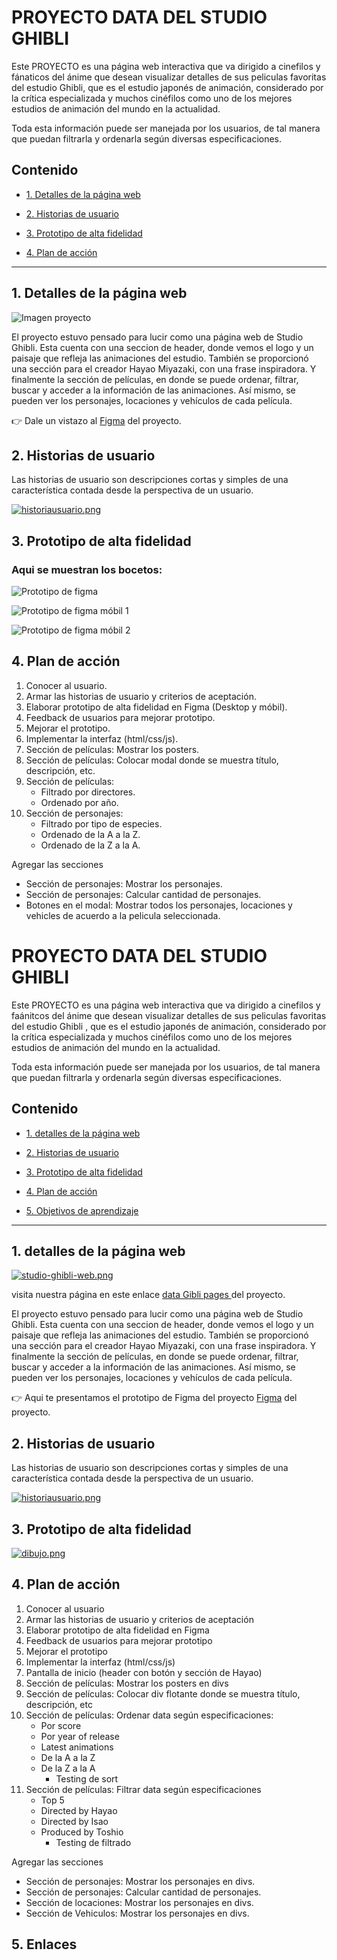 # PROYECTO DATA DEL STUDIO GHIBLI

Este PROYECTO es una página web interactiva que va dirigido a cinefilos y fánaticos del ánime que desean visualizar detalles  de sus peliculas favoritas del estudio Ghibli, que es el estudio japonés de animación, considerado por la crítica especializada y muchos cinéfilos como uno de los mejores estudios de animación del mundo en la actualidad.


Toda esta información puede ser manejada por los usuarios, de tal manera que puedan filtrarla y ordenarla según diversas especificaciones.


## Contenido

* [1. Detalles de la página web](#1-Detalles-de-la-página-web)

* [2. Historias de usuario](#2-historias-de-usuario)

* [3. Prototipo de alta fidelidad](#3-prototipo-de-alta-fidelidad)

* [4. Plan de acción](#4-plan-de-acción)

***

## 1. Detalles de la página web

![Imagen proyecto](./src/img/paginaWeb1.jpg)

El proyecto estuvo pensado para lucir como una página web de Studio Ghibli. Esta cuenta con una seccion de header, donde vemos el logo y un paisaje que refleja las animaciones del estudio. También se proporcionó una sección para el creador Hayao Miyazaki, con una frase inspiradora. Y finalmente la sección de películas, en donde se puede ordenar, filtrar, buscar y acceder a la información de las animaciones. Así mismo, se pueden ver los personajes, locaciones y vehículos de cada película.

👉 Dale un vistazo al [Figma](https://www.figma.com/file/B8H0RKO5TnX4x5GfPMqVx4/Data-Lovers?node-id=0%3A1) del proyecto.

## 2. Historias de usuario
Las historias de usuario son descripciones cortas y simples de una característica contada desde la perspectiva de un usuario.

[![historiausuario.png](https://i.postimg.cc/K8y9sKzB/historiausuario.png)](https://postimg.cc/qzjXNv2v)

## 3. Prototipo de alta fidelidad

### Aqui se muestran los bocetos:

![Prototipo de figma](./src/img/EstudioGibliPrototipo.jpg)

![Prototipo de figma móbil 1](./src/img/PrototioCelular1.jpg)

![Prototipo de figma móbil 2](./src/img/PrototioCelular2.jpg)
## 4. Plan de acción
1. Conocer al usuario.
2. Armar las historias de usuario y criterios de aceptación.
3. Elaborar prototipo de alta fidelidad en Figma (Desktop y móbil).
4. Feedback de usuarios para mejorar prototipo.
5. Mejorar el prototipo.
6. Implementar la interfaz (html/css/js).
8. Sección de películas: Mostrar los posters.
9. Sección de películas: Colocar modal donde se muestra título, descripción, etc.
10. Sección de películas:
    - Filtrado por directores.
    - Ordenado por año.
11. Sección de personajes:
    - Filtrado por tipo de especies.
    - Ordenado de la A a la Z.
    - Ordenado de la Z a la A.

Agregar las secciones
* Sección de personajes: Mostrar los personajes.
* Sección de personajes: Calcular cantidad de personajes.
* Botones en el modal: Mostrar todos los personajes, locaciones y vehicles de acuerdo a la pelicula seleccionada.

# PROYECTO DATA DEL STUDIO GHIBLI 

Este PROYECTO es una página web  interactiva que va dirigido a cinefilos y faánitcos del ánime que desean visualizar detalles  de sus peliculas favoritas del estudio Ghibli , que es el estudio japonés de animación, considerado por la crítica especializada y muchos cinéfilos como uno de los mejores estudios de animación del mundo en la actualidad.

Toda esta información puede ser manejada por los usuarios, de tal manera que puedan filtrarla y ordenarla según diversas especificaciones.


## Contenido

* [1. detalles  de la página web](#1-detalles-de-la-página-web)

* [2. Historias de usuario](#2-historias-de-usuario)

* [3. Prototipo de alta fidelidad](#3-prototipo-de-alta-fidelidad)

* [4. Plan de acción](#4-plan-de-acción)

* [5. Objetivos de aprendizaje](#5-objetivos-de-aprendizaje)

***

## 1. detalles  de la página web

[![studio-ghibli-web.png](https://i.postimg.cc/sxVNkv46/studio-ghibli-web.png)](https://postimg.cc/47SPt4MV)


visita nuestra página en este enlace  [data Gibli pages ](https://www.figma.com/file/PN8jlkOYqR1WgQxhK68JBv/EstudioGibli) del proyecto.



El proyecto estuvo pensado para lucir como una página web de Studio Ghibli. Esta cuenta con una seccion de header, donde vemos el logo y un paisaje que refleja las animaciones del estudio. También se proporcionó una sección para el creador Hayao Miyazaki, con una frase inspiradora. Y finalmente la sección de películas, en donde se puede ordenar, filtrar, buscar y acceder a la información de las animaciones. Así mismo, se pueden ver los personajes, locaciones y vehículos de cada película.


👉 Aqui te presentamos el prototipo de Figma del proyecto  [Figma](https://www.figma.com/file/PN8jlkOYqR1WgQxhK68JBv/EstudioGibli) del proyecto.


## 2. Historias de usuario
Las historias de usuario son descripciones cortas y simples de una característica contada desde la perspectiva de un usuario.

[![historiausuario.png](https://i.postimg.cc/K8y9sKzB/historiausuario.png)](https://postimg.cc/qzjXNv2v)




## 3. Prototipo de alta fidelidad

[![dibujo.png](https://i.postimg.cc/654SPJhJ/dibujo.png)](https://postimg.cc/6ywY7PSY)

## 4. Plan de acción
1. Conocer al usuario
2. Armar las historias de usuario y criterios de aceptación 
3. Elaborar prototipo de alta fidelidad en Figma 
4. Feedback de usuarios para mejorar prototipo
5. Mejorar el prototipo
6. Implementar la interfaz (html/css/js)
7. Pantalla de inicio (header con botón y sección de Hayao)
8. Sección de películas: Mostrar los posters en divs
9. Sección de películas: Colocar div flotante donde se muestra título, descripción, etc
10. Sección de películas: Ordenar data según especificaciones:
    - Por score 
    - Por year of release
    - Latest animations
    - De la A a la Z
    - De la Z a la A
      - Testing de sort 
11. Sección de películas: Filtrar data según especificaciones
    - Top 5
    - Directed by Hayao
    - Directed by Isao
    - Produced by Toshio
      - Testing de filtrado

Agregar las secciones 
* Sección de personajes: Mostrar los personajes en divs.
* Sección de personajes: Calcular cantidad de personajes.
* Sección de locaciones: Mostrar los personajes en divs.
* Sección de Vehiculos: Mostrar los personajes en divs.



## 5. Enlaces 




